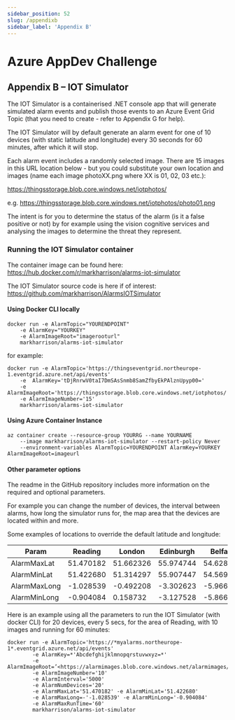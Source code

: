 ```yaml
---
sidebar_position: 52
slug: /appendixb
sidebar_label: 'Appendix B'
---
```

# Azure AppDev Challenge

## Appendix B – IOT Simulator

The IOT Simulator is a containerised .NET console app that will generate simulated alarm events and publish those events to an Azure Event Grid Topic (that you need to create - refer to Appendix G for help).

The IOT Simulator will by default generate an alarm event for one of 10 devices (with static latitude and longitude) every 30 seconds for 60 minutes, after which it will stop.

Each alarm event includes a randomly selected image. There are 15 images in this URL location below - but you could substitute your own location and images (name each image photoXX.png where XX is 01, 02, 03 etc.):

<https://thingsstorage.blob.core.windows.net/iotphotos/>

e.g. <https://thingsstorage.blob.core.windows.net/iotphotos/photo01.png>

The intent is for you to determine the status of the alarm (is it a false positive or not) by for example using the vision cognitive services and analysing the images to determine the threat they represent.

### Running the IOT Simulator container 

The container image can be found here: <https://hub.docker.com/r/markharrison/alarms-iot-simulator>  

The IOT Simulator source code is here if of interest: <https://github.com/markharrison/AlarmsIOTSimulator>

#### Using Docker CLI locally

```
docker run -e AlarmTopic="YOURENDPOINT" 
    -e AlarmKey="YOURKEY" 
    -e AlarmImageRoot="imagerooturl" 
    markharrison/alarms-iot-simulator
```

for example:

```
docker run -e AlarmTopic='https://thingseventgrid.northeurope-1.eventgrid.azure.net/api/events' 
    -e  AlarmKey='tDjRnrwV0taI7DmSAsSnmb8SamZfbyEkPAlznUpyp00='  
    -e AlarmImageRoot='https://thingsstorage.blob.core.windows.net/iotphotos/' 
    -e AlarmImageNumber='15'  
    markharrison/alarms-iot-simulator
```

#### Using Azure Container Instance

```
az container create --resource-group YOURRG --name YOURNAME 
    --image markharrison/alarms-iot-simulator --restart-policy Never 
    --environment-variables AlarmTopic=YOURENDPOINT AlarmKey=YOURKEY AlarmImageRoot=imageurl
```
#### Other parameter options

The readme in the GitHub repository includes more information on the required and optional parameters. 

For example you can change the number of devices, the interval between alarms, how long the simulator runs for, the map area that the devices are located within and more.

Some examples of locations to override the default latitude and longitude:

| Param        | Reading   | London    | Edinburgh | Belfast   | Nottingham | Cardiff   |
|--------------|-----------|-----------|-----------|-----------|------------|-----------|
| AlarmMaxLat  | 51.470182 | 51.662326 | 55.974744 | 54.628046 | 52.981431  | 51.507668 |
| AlarmMinLat  | 51.422680 | 51.314297 | 55.907447 | 54.569176 | 52.915856  | 51.462985 |
| AlarmMaxLong | -1.028539 | -0.492208 | -3.302623 | -5.966994 | -1.194147  | -3.241660 |
| AlarmMinLong | -0.904084 | 0.158732  | -3.127528 | -5.866400 | -1.083940  | -3.142783 |

Here is an example using all the parameters to run the IOT Simulator (with docker CLI) for 20 devices, every 5 secs, for the area of Reading, with 10 images and running for 60 minutes:

```
docker run -e AlarmTopic='https://*myalarms.northeurope-1*.eventgrid.azure.net/api/events' 
        -e AlarmKey=*'Abcdefghijklmnopqrstuvwxyz=*' 
        -e AlarmImageRoot=’<https://alarmimages.blob.core.windows.net/alarmimages/>’ 
        -e AlarmImageNumber='10' 
        -e AlarmInterval='5000' 
        -e AlarmNumDevices='20' 
        -e AlarmMaxLat='51.470182' -e AlarmMinLat='51.422680' 
        -e AlarmMaxLong=-'-1.028539' -e AlarmMinLong='-0.904084' 
        -e AlarmMaxRunTime='60' 
        markharrison/alarms-iot-simulator
```
